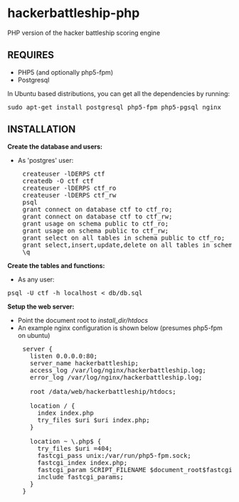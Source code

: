 # hackerbattleship-php
PHP version of the hacker battleship scoring engine

REQUIRES
--------

 * PHP5 (and optionally php5-fpm)
 * Postgresql

In Ubuntu based distributions, you can get all the dependencies by running:
<pre>sudo apt-get install postgresql php5-fpm php5-pgsql nginx</pre>

INSTALLATION
------------

**Create the database and users:**
 * As 'postgres' user:
<pre>
	createuser -lDERPS ctf
	createdb -O ctf ctf
	createuser -lDERPS ctf_ro
	createuser -lDERPS ctf_rw
	psql
	grant connect on database ctf to ctf_ro;
	grant connect on database ctf to ctf_rw;
	grant usage on schema public to ctf_ro;
	grant usage on schema public to ctf_rw;
	grant select on all tables in schema public to ctf_ro;
	grant select,insert,update,delete on all tables in schema public to ctf_ro;
	\q
</pre>

**Create the tables and functions:**
 * As any user:
<pre>psql -U ctf -h localhost < db/db.sql</pre>

**Setup the web server:**
 * Point the document root to *install_dir/htdocs*
 * An example nginx configuration is shown below (presumes php5-fpm on ubuntu)

<pre>
	server {
	  listen 0.0.0.0:80;
	  server_name hackerbattleship;
	  access_log /var/log/nginx/hackerbattleship.log;
	  error_log /var/log/nginx/hackerbattleship.log;
	
	  root /data/web/hackerbattleship/htdocs;
	
	  location / {
	    index index.php
	    try_files $uri $uri index.php;
	  }

	  location ~ \.php$ {
	    try_files $uri =404;
	    fastcgi_pass unix:/var/run/php5-fpm.sock;
	    fastcgi_index index.php;
	    fastcgi_param SCRIPT_FILENAME $document_root$fastcgi_script_name;
	    include fastcgi_params;
	  }
	}
</pre>
